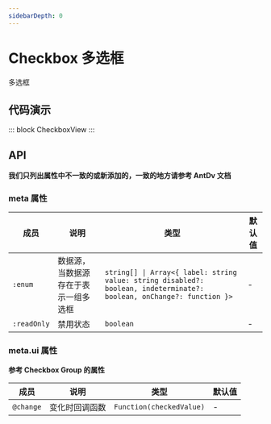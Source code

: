```yaml
---
sidebarDepth: 0
---
```


# Checkbox 多选框

多选框

## 代码演示

::: block
CheckboxView
:::

## API

**我们只列出属性中不一致的或新添加的，一致的地方请参考 AntDv 文档**

### meta 属性

| 成员        | 说明                                 | 类型                                                                                                                  | 默认值 |
| ----------- | ------------------------------------ | --------------------------------------------------------------------------------------------------------------------- | ------ |
| `:enum`     | 数据源，当数据源存在于表示一组多选框 | `string[] \| Array<{ label: string value: string disabled?: boolean, indeterminate?: boolean, onChange?: function }>` | -      |
| `:readOnly` | 禁用状态                             | `boolean`                                                                                                             | -      |

### meta.ui 属性

**参考 Checkbox Group 的属性**

| 成员      | 说明           | 类型                     | 默认值 |
| --------- | -------------- | ------------------------ | ------ |
| `@change` | 变化时回调函数 | `Function(checkedValue)` | -      |
